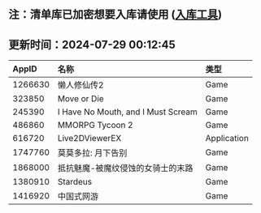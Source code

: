 ## 注：清单库已加密想要入库请使用 ([入库工具](https://github.com/BlankTMing/ManifestAutoUpdate/releases))

## 更新时间：2024-07-29 00:12:45
| AppID | 名称 | 类型  |
| :-------------------- | :----------------------------- | :----------- |
| 1266630 | 懒人修仙传2| Game |
| 323850 | Move or Die| Game |
| 245390 | I Have No Mouth, and I Must Scream| Game |
| 486860 | MMORPG Tycoon 2| Game |
| 616720 | Live2DViewerEX| Application |
| 1747760 | 莫莫多拉: 月下告别| Game |
| 1868000 | 抵抗魅魔-被魔纹侵蚀的女骑士的末路| Game |
| 1380910 | Stardeus| Game |
| 1416920 | 中国式网游| Game |
